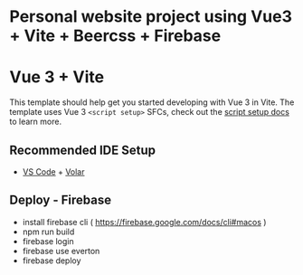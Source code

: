 # Personal website project using Vue3 + Vite + Beercss + Firebase

# Vue 3 + Vite

This template should help get you started developing with Vue 3 in Vite. The template uses Vue 3 `<script setup>` SFCs, check out the [script setup docs](https://v3.vuejs.org/api/sfc-script-setup.html#sfc-script-setup) to learn more.

## Recommended IDE Setup

- [VS Code](https://code.visualstudio.com/) + [Volar](https://marketplace.visualstudio.com/items?itemName=Vue.volar)

## Deploy - Firebase
- install firebase cli ( https://firebase.google.com/docs/cli#macos )
- npm run build
- firebase login
- firebase use everton
- firebase deploy
